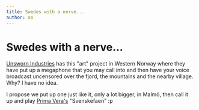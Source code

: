 ```yaml
---
title: Swedes with a nerve...
author: oo
---
```


# Swedes with a nerve...

[Unsworn Industries](http://www.unsworn.org/telemegaphone/) has this
"art" project in Western Norway where they have put up a megaphone
that you may call into and then have your voice broadcast uncensored
over the fjord, the mountains and the nearby village. Why? I have no
idea.

I propose we put up one just like it, only a lot bigger, in
Malmö, then call it up and play 
[Prima Vera's](http://no.wikipedia.org/wiki/Prima_Vera) "Svenskefaen" :p


